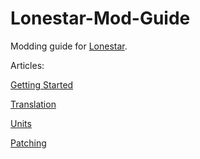 # Lonestar-Mod-Guide
Modding guide for [Lonestar](https://store.steampowered.com/app/2056210/_/).

Articles:

[Getting Started](docs/Start_EN.md)

[Translation](docs/Translation_EN.md)

[Units](docs/ShipUnit_EN.md)

[Patching](docs/Patch_EN.md)